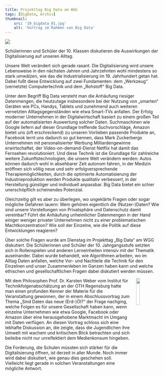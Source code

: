 ```yaml
---
title: Projekttag Big Data am WGG
tags: [BigData, Archiv]
thumbnail: 
    src: '19_bigdata_01.jpg'
    alt: 'Vortrag im Rahmen von Big Data'
---
```


<img src ="/images/19_bigdata_01.jpg">

Schülerinnen und Schüler der 10. Klassen diskutieren die Auswirkungen der Digitalisierung auf unseren Alltag.

Unsere Welt verändert sich gerade rasant. Die Digitalisierung wird unsere Lebensweise in den nächsten Jahren und Jahrzehnten wohl mindestens so stark umwälzen, wie das die Industrialisierung im 19. Jahrhundert getan hat. Dabei fußt diese Entwicklung auf zwei Fundamenten: dem „Werkzeug“ (vernetzte) Computertechnik und dem „Rohstoff“ Big Data.

Unter dem Begriff Big Data versteht man die Anhäufung riesiger Datenmengen, die heutzutage insbesondere bei der Nutzung von „smarten“ Geräten wie PCs, Handys, Tablets und zunehmend auch weiteren vernetzten Alltagsgegenständen wie etwa Smart-TVs anfallen.  Der Erfolg moderner Unternehmen in der Digitalwirtschaft basiert zu einem großen Teil auf der automatisierten Auswertung solcher Daten. Suchmaschinen wie Google liefern auf dieser Grundlage treffende Suchvorschläge, Amazon bietet uns (oft erschreckend) zu unseren Vorlieben passende Produkte an, Facebook lernt uns dadurch so gut kennen, dass Mark Zuckerbergs Unternehmen mit personalisierter Werbung Milliardengewinne erwirtschaftet, der Video-on-demand-Dienst Netflix hat damit das Fernsehen revolutioniert. Und diese Technik ist die Grundlage für zahlreiche weitere Zukunftstechnologien, die unsere Welt verändern werden:  Autos können dadurch wohl in absehbarer Zeit autonom fahren, in der Medizin eröffnen sich völlig neue und sehr erfolgversprechende Therapiemöglichkeiten, durch die optimierte Automatisierung der Industrieproduktion werden Produkte qualitativ verbessert, in der Herstellung günstiger und individuell anpassbar. Big Data bietet ein schier unerschöpflich scheinendes Potenzial.

Gleichzeitig gilt es aber zu überlegen, wo ungeklärte Fragen oder sogar mögliche Gefahren lauern: Wem gehören eigentlich die (Nutzer-)Daten? Wie sind unsere Vorstellungen von Privatsphäre und Datenschutz damit vereinbar? Führt die Anhäufung unheimlicher Datenmengen in der Hand einiger weniger privater Unternehmen nicht zu einer problematischen Machtkonzentration? Wie soll der Einzelne, wie die Politik auf diese Entwicklungen reagieren?

Über solche Fragen wurde am Dienstag im Projekttag „Big Data“ am WGG diskutiert. Die Schülerinnen und Schüler der 10. Jahrgangsstufe setzten sich in Rollenspielen und anderen Lerneinheiten intensiv mit der Thematik auseinander. Dabei wurde behandelt, wie Algorithmen arbeiten, wo im Alltag Daten anfallen, welche Vor- und Nachteile die Technik für den Einzelnen und unser Zusammenleben im Ganzen haben kann und welche ethischen und gesellschaftlichen Fragen dabei diskutiert werden müssen.


<img src ="/images/19_bigdata_02.jpg" style="float:right; width:15%;margin-left:20px">

Mit dem Philosophen Prof. Dr. Karsten Weber vom Institut für Technikfolgenabschätzung an der OTH Regensburg hatte man einen profunden Kenner der Materie für die Veranstaltung gewonnen, der in einem Abschlussvortrag zum Thema „Sind Daten das neue (Erd-)Öl?“ der Frage nachging, welche Folgen es für unsere Gesellschaft haben kann, wenn einzelne Unternehmen wie etwa Google, Facebook oder Amazon über eine herausgehobene Marktmacht im Umgang mit Daten verfügen. An diesen Vortrag schloss sich eine lebhafte Diskussion an, die zeigte, dass die Jugendlichen ihre Umwelt mit wachem und kritischem Blick betrachten und sich beileibe nicht nur unreflektiert dem Medienkonsum hingeben.

Die Forderung, die Schulen müssten sich stärker für die Digitalisierung öffnen, ist derzeit in aller Munde. Noch immer wird dabei diskutiert, wie genau dies geschehen soll. Vielleicht liegt gerade in solchen Veranstaltungen eine mögliche Antwort. 